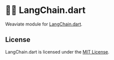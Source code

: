 # 🦜️🔗 LangChain.dart

Weaviate module for [LangChain.dart](https://github.com/davidmigloz/langchain_dart).

## License

LangChain.dart is licensed under the
[MIT License](https://github.com/davidmigloz/langchain_dart/blob/main/LICENSE).
